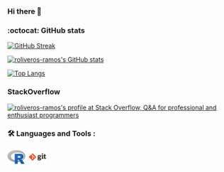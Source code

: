 ### Hi there 👋

<!--
**roliveros-ramos/roliveros-ramos** is a ✨ _special_ ✨ repository because its `README.md` (this file) appears on your GitHub profile.

Here are some ideas to get you started:

- 🔭 I’m currently working on ...
- 🌱 I’m currently learning ...
- 👯 I’m looking to collaborate on ...
- 🤔 I’m looking for help with ...
- 💬 Ask me about ...
- 📫 How to reach me: ...
- 😄 Pronouns: ...
- ⚡ Fun fact: ...
-->


### :octocat: GitHub stats
[![GitHub Streak](https://github-readme-streak-stats.herokuapp.com?user=roliveros-ramos&theme=dark)](https://git.io/streak-stats)

[![roliveros-ramos's GitHub stats](https://github-readme-stats.vercel.app/api?username=roliveros-ramos&count_private=true&show_icons=true&theme=nord)](https://github.com/anuraghazra/github-readme-stats)

[![Top Langs](https://github-readme-stats.vercel.app/api/top-langs/?username=roliveros-ramos&layout=compact&theme=nord&langs_count=8)](https://github.com/anuraghazra/github-readme-stats)

### StackOverflow
<div>
<a href="[https://stackoverflow.com/users/1146071/roliveros-ramos](https://stackoverflow.com/users/1146071/ricardo-oliveros-ramos)"><img src="https://stackoverflow.com/users/flair/1146071.png?theme=dark" width="204" height="58" alt="roliveros-ramos's profile at Stack Overflow, Q&amp;A for professional and enthusiast programmers" title="profile for roliveros-ramos at Stack Overflow, Q&amp;A for professional and enthusiast programmers"></a>
</div>

### :hammer_and_wrench: Languages and Tools :
<div>
  <img src="https://github.com/devicons/devicon/blob/master/icons/r/r-original.svg" title="r" alt="R" width="40" height="40"/>&nbsp;
  <img src="https://github.com/devicons/devicon/blob/master/icons/git/git-original-wordmark.svg" title="Git" **alt="Git" width="40" height="40"/>
</div>
